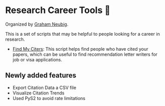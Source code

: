 # Research Career Tools 🔬

Organized by [Graham Neubig](http://www.phontron.com).

This is a set of scripts that may be helpful to people looking for a career in research.

* [Find My Citers](find_my_citers/): This script helps find people who have cited your papers, which can be useful to find recommendation letter writers for job or visa applications.

## Newly added features 

- Export Citation Data a CSV file
- Visualize Citation Trends
- Used PyS2 to avoid rate limitations